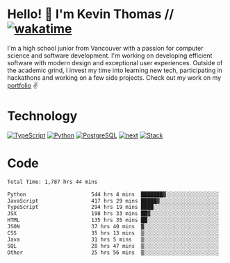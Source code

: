 # Hello! 👋 I'm Kevin Thomas // [![wakatime](https://wakatime.com/badge/user/e9d16d74-e01d-4a37-8086-9257e0bde1c2.svg?style=flat-square)](https://wakatime.com/@e9d16d74-e01d-4a37-8086-9257e0bde1c2)

I'm a high school junior from Vancouver with a passion for computer science and software development. I'm working on developing efficient software with modern design and exceptional user experiences. Outside of the academic grind, I invest my time into learning new tech, participating in hackathons and working on a few side projects. Check out my work on my [portfolio](https://kevinjosethomas.com/) ✌️

# Technology
[![TypeScript](https://github.com/kevinjosethomas/kevinjosethomas/assets/46242684/444b2e5d-659f-41f5-81fe-3abafb75cb6c)](https://kevinjosethomas.com/stack)
[![Python](https://github.com/kevinjosethomas/kevinjosethomas/assets/46242684/34a174c4-54db-4c4e-9842-2324d47cb043)](https://kevinjosethomas.com/stack)
[![PostgreSQL](https://github.com/kevinjosethomas/kevinjosethomas/assets/46242684/46d6de1c-c483-4dc7-ab3a-87763af6fc78)](https://kevinjosethomas.com/stack)
[![next](https://github.com/kevinjosethomas/kevinjosethomas/assets/46242684/bc46bae5-1ad9-42a7-b7a2-427cbde7c994)](https://kevinjosethomas.com/stack)
[![Stack](https://github.com/kevinjosethomas/kevinjosethomas/assets/46242684/0b9b7eeb-8cce-4a56-bffd-3131dd4dd88c)](https://kevinjosethomas.com/stack)




# Code
<!--START_SECTION:waka-->

```txt
Total Time: 1,787 hrs 44 mins

Python                     544 hrs 4 mins  ███████▓░░░░░░░░░░░░░░░░░   30.00 %
JavaScript                 417 hrs 29 mins █████▓░░░░░░░░░░░░░░░░░░░   23.02 %
TypeScript                 294 hrs 19 mins ████░░░░░░░░░░░░░░░░░░░░░   16.23 %
JSX                        198 hrs 33 mins ██▓░░░░░░░░░░░░░░░░░░░░░░   10.95 %
HTML                       135 hrs 35 mins ██░░░░░░░░░░░░░░░░░░░░░░░   07.48 %
JSON                       37 hrs 40 mins  ▓░░░░░░░░░░░░░░░░░░░░░░░░   02.08 %
CSS                        35 hrs 13 mins  ▒░░░░░░░░░░░░░░░░░░░░░░░░   01.94 %
Java                       31 hrs 5 mins   ▒░░░░░░░░░░░░░░░░░░░░░░░░   01.71 %
SQL                        28 hrs 47 mins  ▒░░░░░░░░░░░░░░░░░░░░░░░░   01.59 %
Other                      25 hrs 56 mins  ▒░░░░░░░░░░░░░░░░░░░░░░░░   01.43 %
```

<!--END_SECTION:waka-->

